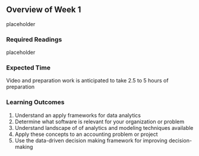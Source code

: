 ## Overview of Week 1
placeholder

### Required Readings
placeholder

### Expected Time
Video and preparation work is anticipated to take 2.5 to 5 hours of preparation

### Learning Outcomes
1. Understand an apply frameworks for data analytics
2. Determine what software is relevant for your organization or problem
3. Understand landscape of of analytics and modeling techniques available
4. Apply these concepts to an accounting problem or project
5. Use the data-driven decision making framework for improving decision-making
